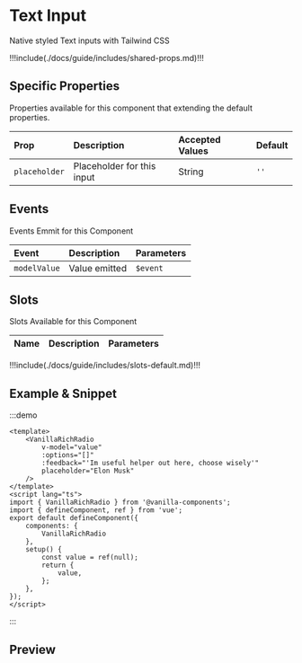 # Text Input

Native styled Text inputs with Tailwind CSS

!!!include(./docs/guide/includes/shared-props.md)!!!

## Specific Properties

Properties available for this component that extending the default properties.

| Prop          | Description                | Accepted Values | Default |
|:--------------|:---------------------------|:----------------|:--------|
| `placeholder` | Placeholder for this input | String          | `''`    |

## Events

Events Emmit for this Component

| Event        | Description   | Parameters |
|:-------------|:--------------|:-----------|
| `modelValue` | Value emitted | `$event`   |

## Slots

Slots Available for this Component

| Name | Description | Parameters |
|:-----|:------------|:-----------|
!!!include(./docs/guide/includes/slots-default.md)!!!

## Example & Snippet
:::demo
```vue
<template>
    <VanillaRichRadio 
        v-model="value"
        :options="[]"
        :feedback="'Im useful helper out here, choose wisely'"
        placeholder="Elon Musk"
    />
</template>
<script lang="ts">
import { VanillaRichRadio } from '@vanilla-components';
import { defineComponent, ref } from 'vue';
export default defineComponent({
    components: {
        VanillaRichRadio
    },
    setup() {
        const value = ref(null);
        return {
            value,
        };
    },
});
</script>
```
:::

## Preview
<wrapper src="components/RichRadio/demo" />

